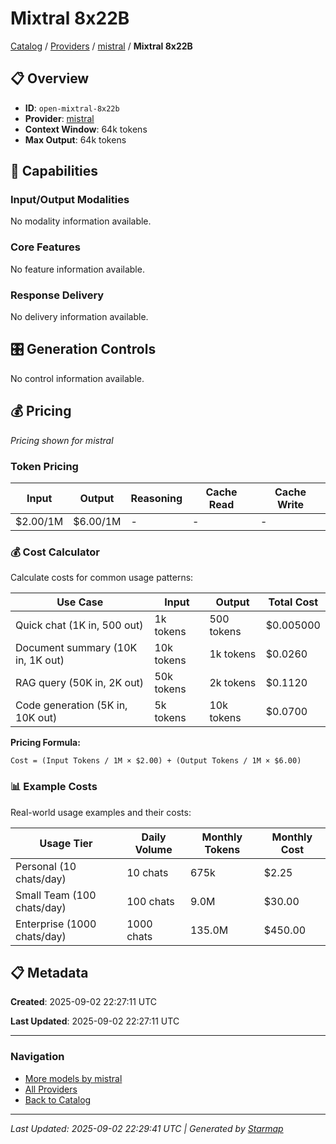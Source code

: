 # Mixtral 8x22B
  
[Catalog](../../../..) / [Providers](../../..) / [mistral](../..) / **Mixtral 8x22B**


## 📋 Overview
  
- **ID**: `open-mixtral-8x22b`
- **Provider**: [mistral](../)
- **Context Window**: 64k tokens
- **Max Output**: 64k tokens
  
## 🎯 Capabilities
  
### Input/Output Modalities
  
No modality information available.
  
### Core Features
  
No feature information available.
  
### Response Delivery
  
No delivery information available.
  
## 🎛️ Generation Controls
  
No control information available.
  
## 💰 Pricing
  
*Pricing shown for mistral*
  
  
### Token Pricing
  
| Input | Output | Reasoning | Cache Read | Cache Write |
|---------|---------|---------|---------|---------|
| $2.00/1M | $6.00/1M | - | - | - |

  
### 💰 Cost Calculator
  
Calculate costs for common usage patterns:
  
  
| Use Case | Input | Output | Total Cost |
|---------|---------|---------|---------|
| Quick chat (1K in, 500 out) | 1k tokens | 500 tokens | $0.005000 |
| Document summary (10K in, 1K out) | 10k tokens | 1k tokens | $0.0260 |
| RAG query (50K in, 2K out) | 50k tokens | 2k tokens | $0.1120 |
| Code generation (5K in, 10K out) | 5k tokens | 10k tokens | $0.0700 |

  
**Pricing Formula:**
  
```
Cost = (Input Tokens / 1M × $2.00) + (Output Tokens / 1M × $6.00)
```
  
### 📊 Example Costs
  
Real-world usage examples and their costs:
  
  
| Usage Tier | Daily Volume | Monthly Tokens | Monthly Cost |
|---------|---------|---------|---------|
| Personal (10 chats/day) | 10 chats | 675k | $2.25 |
| Small Team (100 chats/day) | 100 chats | 9.0M | $30.00 |
| Enterprise (1000 chats/day) | 1000 chats | 135.0M | $450.00 |

  
## 📋 Metadata
  
**Created**: 2025-09-02 22:27:11 UTC
  
**Last Updated**: 2025-09-02 22:27:11 UTC
  
  
---
  
  
### Navigation

- [More models by mistral](../)
- [All Providers](../../../../providers)
- [Back to Catalog](../../../..)


---
_Last Updated: 2025-09-02 22:29:41 UTC | Generated by [Starmap](https://github.com/agentstation/starmap)_
